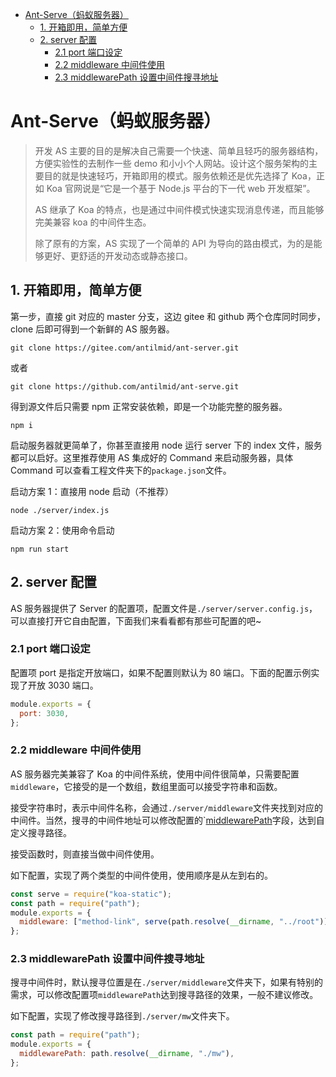 <!-- START doctoc generated TOC please keep comment here to allow auto update -->
<!-- DON'T EDIT THIS SECTION, INSTEAD RE-RUN doctoc TO UPDATE -->

- [Ant-Serve（蚂蚁服务器）](#ant-serve%E8%9A%82%E8%9A%81%E6%9C%8D%E5%8A%A1%E5%99%A8)
  - [1. 开箱即用，简单方便](#1-%E5%BC%80%E7%AE%B1%E5%8D%B3%E7%94%A8%E7%AE%80%E5%8D%95%E6%96%B9%E4%BE%BF)
  - [2. server 配置](#2-server-%E9%85%8D%E7%BD%AE)
    - [2.1 port 端口设定](#21-port-%E7%AB%AF%E5%8F%A3%E8%AE%BE%E5%AE%9A)
    - [2.2 middleware 中间件使用](#22-middleware-%E4%B8%AD%E9%97%B4%E4%BB%B6%E4%BD%BF%E7%94%A8)
    - [2.3 middlewarePath 设置中间件搜寻地址](#23-middlewarepath-%E8%AE%BE%E7%BD%AE%E4%B8%AD%E9%97%B4%E4%BB%B6%E6%90%9C%E5%AF%BB%E5%9C%B0%E5%9D%80)

<!-- END doctoc generated TOC please keep comment here to allow auto update -->

# Ant-Serve（蚂蚁服务器）

> 开发 AS 主要的目的是解决自己需要一个快速、简单且轻巧的服务器结构，方便实验性的去制作一些 demo 和小小个人网站。设计这个服务架构的主要目的就是快速轻巧，开箱即用的模式。服务依赖还是优先选择了 Koa，正如 Koa 官网说是“它是一个基于 Node.js 平台的下一代 web 开发框架”。
>
> AS 继承了 Koa 的特点，也是通过中间件模式快速实现消息传递，而且能够完美兼容 koa 的中间件生态。
>
> 除了原有的方案，AS 实现了一个简单的 API 为导向的路由模式，为的是能够更好、更舒适的开发动态或静态接口。

## 1. 开箱即用，简单方便

第一步，直接 git 对应的 master 分支，这边 gitee 和 github 两个仓库同时同步，clone 后即可得到一个新鲜的 AS 服务器。

```
git clone https://gitee.com/antilmid/ant-server.git
```

或者

```
git clone https://github.com/antilmid/ant-serve.git
```

得到源文件后只需要 npm 正常安装依赖，即是一个功能完整的服务器。

```
npm i
```

启动服务器就更简单了，你甚至直接用 node 运行 server 下的 index 文件，服务都可以启好。这里推荐使用 AS 集成好的 Command 来启动服务器，具体 Command 可以查看工程文件夹下的`package.json`文件。

启动方案 1：直接用 node 启动（不推荐）

```
node ./server/index.js
```

启动方案 2：使用命令启动

```
npm run start
```

## 2. server 配置

AS 服务器提供了 Server 的配置项，配置文件是`./server/server.config.js`，可以直接打开它自由配置，下面我们来看看都有那些可配置的吧~

### 2.1 port 端口设定

配置项 port 是指定开放端口，如果不配置则默认为 80 端口。下面的配置示例实现了开放 3030 端口。

```javascript
module.exports = {
  port: 3030,
};
```

### 2.2 middleware 中间件使用

AS 服务器完美兼容了 Koa 的中间件系统，使用中间件很简单，只需要配置`middleware`，它接受的是一个数组，数组里面可以接受字符串和函数。

接受字符串时，表示中间件名称，会通过`./server/middleware`文件夹找到对应的中间件。当然，搜寻的中间件地址可以修改配置的`[middlewarePath](#23-middlewarepath-%E8%AE%BE%E7%BD%AE%E4%B8%AD%E9%97%B4%E4%BB%B6%E6%90%9C%E5%AF%BB%E5%9C%B0%E5%9D%80)字段，达到自定义搜寻路径。

接受函数时，则直接当做中间件使用。

如下配置，实现了两个类型的中间件使用，使用顺序是从左到右的。

```javascript
const serve = require("koa-static");
const path = require("path");
module.exports = {
  middleware: ["method-link", serve(path.resolve(__dirname, "../root"))],
};
```

### 2.3 middlewarePath 设置中间件搜寻地址

搜寻中间件时，默认搜寻位置是在`./server/middleware`文件夹下，如果有特别的需求，可以修改配置项`middlewarePath`达到搜寻路径的效果，一般不建议修改。

如下配置，实现了修改搜寻路径到`./server/mw`文件夹下。

```javascript
const path = require("path");
module.exports = {
  middlewarePath: path.resolve(__dirname, "./mw"),
};
```
